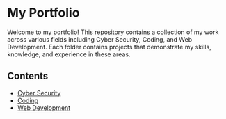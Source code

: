 # My Portfolio

Welcome to my portfolio! This repository contains a collection of my work across various fields including Cyber Security, Coding, and Web Development. Each folder contains projects that demonstrate my skills, knowledge, and experience in these areas.

## Contents

- [Cyber Security](#cyber-security)
- [Coding](#coding)
- [Web Development](#web-development)
